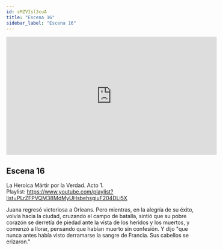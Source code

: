```yaml
---
id: sMZVIsl3cuA
title: "Escena 16"
sidebar_label: "Escena 16"
---
```


<div class="video-float-container">
  <iframe
    width="560"
    height="315"
    src="https://www.youtube.com/embed/sMZVIsl3cuA"
    title="YouTube video player"
    frameborder="0"
    allow="accelerometer; autoplay; clipboard-write; encrypted-media; gyroscope; picture-in-picture; web-share"
    referrerpolicy="strict-origin-when-cross-origin"
    allowfullscreen
  ></iframe>
</div>

## Escena 16

La Heroica Mártir por la Verdad. Acto 1.  
Playlist: https://www.youtube.com/playlist?list=PLrZFPVQM38MdMyUHsbehsgiuF204DLi5X

Juana regresó victoriosa a Orleans. Pero mientras, en la alegría de su éxito, volvía hacia la ciudad, cruzando el campo de batalla, sintió que su pobre corazón se derretía de piedad ante la vista de los heridos y los muertos, y comenzó a llorar, pensando que habían muerto sin confesión. Y dijo "que nunca antes había visto derramarse la sangre de Francia. Sus cabellos se erizaron."

